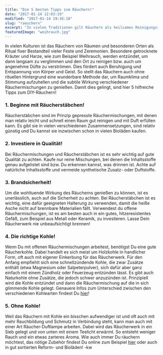 ```yaml
---
title: "Die 5 besten Tipps zum Räuchern!"
date: "2017-01-14 12:03:19"
modified: "2017-01-14 19:36:18"
slug: "raeuchern"
excerpt: "In vielen Traditionen gilt Räuchern als heilsames Reinigungsritual, vor allem zu Beginn eines Neues Jahres. Grund genug, die besten Tipps rund ums Räuchern vorzustellen!"
featuredImage: "weihrauch.jpg"
---
```


In vielen Kulturen ist das Räuchern von Räumen und besonderen Orten als Ritual fixer Bestandteil vieler Feste und Zeremonien. Besondere getrocknete Kräuter und Harze, wie zum Beispiel Weihrauch, werden entzündet, um dann langsam zu verglimmen und den Ort zu reinigen bzw. auch um angenehme Düfte zu verströmen. Dies fördert auch Beruhigung und Entspannung von Körper und Geist. So stellt das Räuchern auch ohne rituellen Hintergrund eine wunderbare Methode dar, um Raumklima und Stimmung aufzuhellen und die subtile Wirkung verschiedener Räuchermischungen zu genießen. Damit dies gelingt, sind hier 5 hilfreiche Tipps zum DIY-Räuchern!

### 1\. Beginne mit Räucherstäbchen!

Räucherstäbchen sind im Prinzip gepresste Räuchermischungen, mit denen man relativ leicht und schnell einen Raum gut reinigen und mit Duft erfüllen kann. Es gibt sie in vielen verschiedenen Zusammensetzungen, sind relativ günstig und Du kannst sie inzwischen schon in vielen Bioläden kaufen.

### 2\. Investiere in Qualität!

Bei Räuchermischungen und Räucherstäbchen ist es sehr wichtig auf gute Qualität zu achten. Kaufe nur reine Mischungen, bei denen die Inhaltsstoffe genau aufgelistet sind bzw. Du erkennen kannst, was drinnen ist. Achte auf natürliche Inhaltsstoffe und vermeide synthetische Zusatz- oder Duftstoffe.

### 3\. Brandsicherheit!

Um die wohltuende Wirkung des Räucherns genießen zu können, ist es unerlässlich, auch auf die Sicherheit zu achten. Bei Räucherstäbchen ist es wichtig, eine dafür geeigneten Halterung zu verwenden, damit die heiße Asche nicht auf brennbare Materialien fällt. Verwendest du offene Räuchermischungen, ist es am besten auch in ein gutes, hitzeresistentes Gefäß, zum Beispiel aus Metall oder Keramik, zu investieren. Lasse Dein Räucherwerk nie unbeaufsichtigt brennen!

### 4\. Die richtige Kohle!

Wenn Du mit offenen Räuchermischungen arbeitest, benötigst Du eine gute Räucherkohle. Dabei handelt es sich meist um Holzkohle in handlicher Form, oft auch mit eigener Einkerbung für das Räucherwerk. Für den Anfang empfiehlt sich eine schnellzündende Kohle, die zwar Zusätze enthält (etwa Magnesium oder Salpeterpulver), sich dafür aber ganz einfach mit einem Zündholz oder Feuerzeug entzünden lässt. Es gibt auch Naturkohle ohne Zusätze, die jedoch schwer anzuzünden ist. Prinzipiell wird die Kohle entzündet und dann die Räuchermischung auf die in sich glimmende Kohle gelegt. Genauere Infos zum Unterschied zwischen den verschiedenen Kohlearten findest Du [hier](https://www.raeucherguru.info/raeucherzubehoer-raeucherutensilien/raeucherkohle/)!

### 5\. Ohne Kohle!

Weil das Räuchern mit Kohle ein bisschen aufwendiger ist und oft auch mit mehr Rauchbildung und Schmutz in Verbindung steht, kann man auch mit einer Art Räucher-Duftlampe arbeiten. Dabei wird das Räucherwerk in ein Sieb gelegt und von unten mit einem Teelicht erwärmt. So entsteht weniger Rauch und ein etwas zarteres Aroma. Wie auch immer Du räuchern möchtest, das nötige Zubehör findest Du online zum Beispiel [hier](http://www.raeucherwerk-shop.de/) oder auch in gut sortierten Reform- und Bioläden! -kw